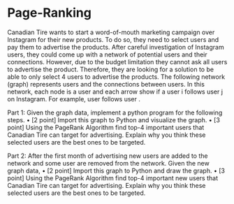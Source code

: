 # Page-Ranking
Canadian Tire wants to start a word-of-mouth marketing campaign over Instagram for their new products. To do so, they need to select users and pay them to advertise the products. After careful investigation of Instagram users, they could come up with a network of potential users and their connections. However, due to the budget limitation they cannot ask all users to advertise the product. Therefore, they are looking for a solution to be able to only select 4 users to advertise the products. The following network (graph) represents users and the connections between users. In this network, each node is a user and each arrow show if a user i follows user j on Instagram. For example, user  follows user .

Part 1:	
Given the graph data, implement a python program for the following steps.
	•	[2 point] Import this graph to Python and visualize the graph.
	•	[3 point] Using the PageRank Algorithm find top-4 important users that Canadian Tire can target for advertising. Explain why you think these selected users are the best ones to be targeted. 







Part 2:
After the first month of advertising new users are added to the network and some user are removed from the network.
Given the new graph data, 
	•	[2 point] Import this graph to Python and draw the graph.
	•	[3 point] Using the PageRank Algorithm find top-4 important new users that Canadian Tire can target for advertising. Explain why you think these selected users are the best ones to be targeted.  
